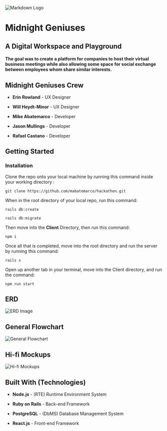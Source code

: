 ![Markdown Logo](https://media.giphy.com/media/BmmfETghGOPrW/giphy.gif)

# Midnight Geniuses
## A Digital Workspace and Playground


#### The goal was to create a platform for companies to host their virtual business meetings while also allowing some space for social exchange between employees whom share similar interests. 

## Midnight Geniuses Crew
* **Erin Rowland** - UX Designer

* **Will Heydt-Minor** - UX Designer

* **Mike Abatemarco** - Developer

* **Jason Mullings** - Developer

* **Rafael Castano** - Developer

## Getting Started

### Installation 
 Clone the repo onto your local machine by running this command inside your working directory :
 
```
git clone https://github.com/mabatemarco/hackathon.git
```
When in the root directory of your local repo, run this command:

```
rails db:create

rails db:migrate
```

Then move into the **Client** Directory, then run this command: 
```
npm i
```

Once all that is completed, move into the root directory and run the server by running this command: 

```
rails s
```

Open up another tab in your terminal, move into the Client directory, and run the command: 

```
npm run start
```
## ERD
![ERD Image](https://i.imgur.com/EhnVfrQ.png) 

## General Flowchart 

![General Flowchart](https://i.imgur.com/qeK4o5z.png)

## Hi-fi Mockups 
![Hi-fi Mockups](https://i.imgur.com/CJYznko.png)

## Built With (Technologies)

* **Node.js** - (RTE) Runtime Environment System

* **Ruby on Rails** - Back-end Framework

* **PostgreSQL** - (DbMS) Database Management System

* **React.js** - Front-end Framework



